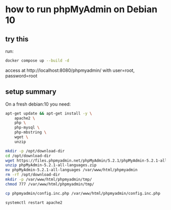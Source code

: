 # how to run phpMyAdmin on Debian 10

## try this

run:

```bash
docker compose up --build -d
```

access at http://localhost:8080/phpmyadmin/ with user=root, password=root

## setup summary

On a fresh debian:10 you need:

```bash
apt-get update && apt-get install -y \
    apache2 \
    php \
    php-mysql \
    php-mbstring \
    wget \
    unzip

mkdir -p /opt/download-dir
cd /opt/download-dir
wget https://files.phpmyadmin.net/phpMyAdmin/5.2.1/phpMyAdmin-5.2.1-all-languages.zip
unzip phpMyAdmin-5.2.1-all-languages.zip
mv phpMyAdmin-5.2.1-all-languages /var/www/html/phpmyadmin
rm -rf /opt/download-dir
mkdir -p /var/www/html/phpmyadmin/tmp/
chmod 777 /var/www/html/phpmyadmin/tmp/

cp phpmyadmin/config.inc.php /var/www/html/phpmyadmin/config.inc.php

systemctl restart apache2
```
